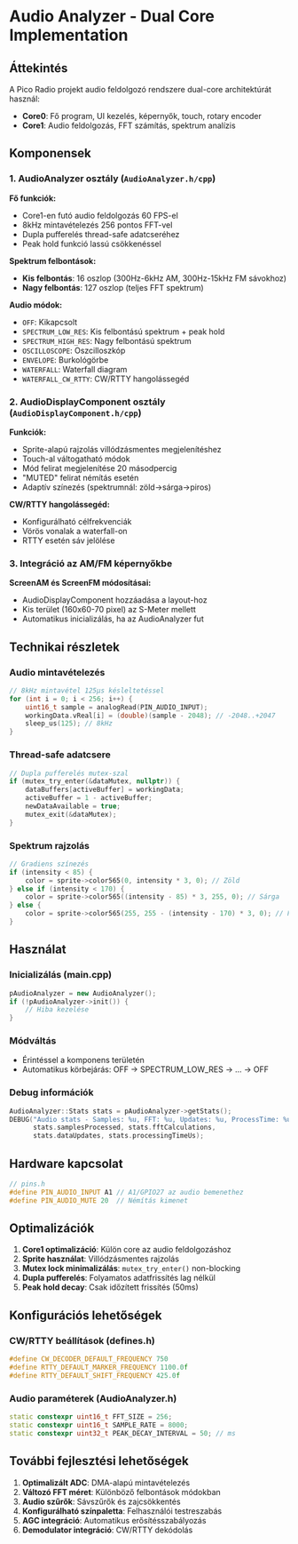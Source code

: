 # Audio Analyzer - Dual Core Implementation

## Áttekintés

A Pico Radio projekt audio feldolgozó rendszere dual-core architektúrát használ:
- **Core0**: Fő program, UI kezelés, képernyők, touch, rotary encoder
- **Core1**: Audio feldolgozás, FFT számítás, spektrum analízis

## Komponensek

### 1. AudioAnalyzer osztály (`AudioAnalyzer.h/cpp`)

**Fő funkciók:**
- Core1-en futó audio feldolgozás 60 FPS-el
- 8kHz mintavételezés 256 pontos FFT-vel
- Dupla pufferelés thread-safe adatcseréhez
- Peak hold funkció lassú csökkenéssel

**Spektrum felbontások:**
- **Kis felbontás**: 16 oszlop (300Hz-6kHz AM, 300Hz-15kHz FM sávokhoz)
- **Nagy felbontás**: 127 oszlop (teljes FFT spektrum)

**Audio módok:**
- `OFF`: Kikapcsolt
- `SPECTRUM_LOW_RES`: Kis felbontású spektrum + peak hold
- `SPECTRUM_HIGH_RES`: Nagy felbontású spektrum
- `OSCILLOSCOPE`: Oszcilloszkóp
- `ENVELOPE`: Burkológörbe
- `WATERFALL`: Waterfall diagram
- `WATERFALL_CW_RTTY`: CW/RTTY hangolássegéd

### 2. AudioDisplayComponent osztály (`AudioDisplayComponent.h/cpp`)

**Funkciók:**
- Sprite-alapú rajzolás villódzásmentes megjelenítéshez
- Touch-al váltogatható módok
- Mód felirat megjelenítése 20 másodpercig
- "MUTED" felirat némítás esetén
- Adaptív színezés (spektrumnál: zöld→sárga→piros)

**CW/RTTY hangolássegéd:**
- Konfigurálható célfrekvenciák
- Vörös vonalak a waterfall-on
- RTTY esetén sáv jelölése

### 3. Integráció az AM/FM képernyőkbe

**ScreenAM és ScreenFM módosításai:**
- AudioDisplayComponent hozzáadása a layout-hoz
- Kis terület (160x60-70 pixel) az S-Meter mellett
- Automatikus inicializálás, ha az AudioAnalyzer fut

## Technikai részletek

### Audio mintavételezés
```cpp
// 8kHz mintavétel 125μs késleltetéssel
for (int i = 0; i < 256; i++) {
    uint16_t sample = analogRead(PIN_AUDIO_INPUT);
    workingData.vReal[i] = (double)(sample - 2048); // -2048..+2047
    sleep_us(125); // 8kHz
}
```

### Thread-safe adatcsere
```cpp
// Dupla pufferelés mutex-szal
if (mutex_try_enter(&dataMutex, nullptr)) {
    dataBuffers[activeBuffer] = workingData;
    activeBuffer = 1 - activeBuffer;
    newDataAvailable = true;
    mutex_exit(&dataMutex);
}
```

### Spektrum rajzolás
```cpp
// Gradiens színezés
if (intensity < 85) {
    color = sprite->color565(0, intensity * 3, 0); // Zöld
} else if (intensity < 170) {
    color = sprite->color565((intensity - 85) * 3, 255, 0); // Sárga
} else {
    color = sprite->color565(255, 255 - (intensity - 170) * 3, 0); // Piros
}
```

## Használat

### Inicializálás (main.cpp)
```cpp
pAudioAnalyzer = new AudioAnalyzer();
if (!pAudioAnalyzer->init()) {
    // Hiba kezelése
}
```

### Módváltás
- Érintéssel a komponens területén
- Automatikus körbejárás: OFF → SPECTRUM_LOW_RES → ... → OFF

### Debug információk
```cpp
AudioAnalyzer::Stats stats = pAudioAnalyzer->getStats();
DEBUG("Audio stats - Samples: %u, FFT: %u, Updates: %u, ProcessTime: %uus\n", 
      stats.samplesProcessed, stats.fftCalculations, 
      stats.dataUpdates, stats.processingTimeUs);
```

## Hardware kapcsolat

```cpp
// pins.h
#define PIN_AUDIO_INPUT A1 // A1/GPIO27 az audio bemenethez
#define PIN_AUDIO_MUTE 20  // Némítás kimenet
```

## Optimalizációk

1. **Core1 optimalizáció**: Külön core az audio feldolgozáshoz
2. **Sprite használat**: Villódzásmentes rajzolás
3. **Mutex lock minimalizálás**: `mutex_try_enter()` non-blocking
4. **Dupla pufferelés**: Folyamatos adatfrissítés lag nélkül
5. **Peak hold decay**: Csak időzített frissítés (50ms)

## Konfigurációs lehetőségek

### CW/RTTY beállítások (defines.h)
```cpp
#define CW_DECODER_DEFAULT_FREQUENCY 750
#define RTTY_DEFAULT_MARKER_FREQUENCY 1100.0f
#define RTTY_DEFAULT_SHIFT_FREQUENCY 425.0f
```

### Audio paraméterek (AudioAnalyzer.h)
```cpp
static constexpr uint16_t FFT_SIZE = 256;
static constexpr uint16_t SAMPLE_RATE = 8000;
static constexpr uint32_t PEAK_DECAY_INTERVAL = 50; // ms
```

## További fejlesztési lehetőségek

1. **Optimalizált ADC**: DMA-alapú mintavételezés
2. **Változó FFT méret**: Különböző felbontások módokban
3. **Audio szűrők**: Sávszűrők és zajcsökkentés
4. **Konfigurálható színpaletta**: Felhasználói testreszabás
5. **AGC integráció**: Automatikus erősítésszabályozás
6. **Demodulator integráció**: CW/RTTY dekódolás
